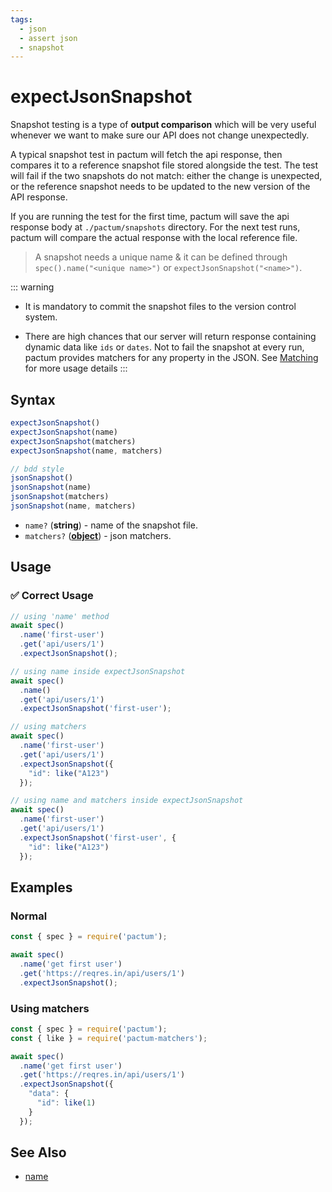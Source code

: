 ```yaml
---
tags:
  - json
  - assert json
  - snapshot
---
```


# expectJsonSnapshot

Snapshot testing is a type of **output comparison** which will be very useful whenever we want to make sure our API does not change unexpectedly.

A typical snapshot test in pactum will fetch the api response, then compares it to a reference snapshot file stored alongside the test. The test will fail if the two snapshots do not match: either the change is unexpected, or the reference snapshot needs to be updated to the new version of the API response.

If you are running the test for the first time, pactum will save the api response body at `./pactum/snapshots` directory. For the next test runs, pactum will compare the actual response with the local reference file. 

> A snapshot needs a unique name & it can be defined through `spec().name("<unique name>")` or `expectJsonSnapshot("<name>")`.

::: warning
- It is mandatory to commit the snapshot files to the version control system.

- There are high chances that our server will return response containing dynamic data like `ids` or `dates`. Not to fail the snapshot at every run, pactum provides matchers for any property in the JSON. See [Matching](/guides/matching) for more usage details
:::

## Syntax

```js
expectJsonSnapshot()
expectJsonSnapshot(name)
expectJsonSnapshot(matchers)
expectJsonSnapshot(name, matchers)

// bdd style
jsonSnapshot()
jsonSnapshot(name)
jsonSnapshot(matchers)
jsonSnapshot(name, matchers)
```

- `name?` (**string**) - name of the snapshot file.
- `matchers?` (**[object](/guides/matching)**) - json matchers.

## Usage

### ✅  Correct Usage

```js
// using 'name' method
await spec()
  .name('first-user')
  .get('api/users/1')
  .expectJsonSnapshot();
```

```js
// using name inside expectJsonSnapshot
await spec()
  .name()
  .get('api/users/1')
  .expectJsonSnapshot('first-user');
```

```js
// using matchers
await spec()
  .name('first-user')
  .get('api/users/1')
  .expectJsonSnapshot({
    "id": like("A123")
  });
```

```js
// using name and matchers inside expectJsonSnapshot
await spec()
  .name('first-user')
  .get('api/users/1')
  .expectJsonSnapshot('first-user', {
    "id": like("A123")
  });
```

## Examples

### Normal

```js
const { spec } = require('pactum');

await spec()
  .name('get first user')
  .get('https://reqres.in/api/users/1')
  .expectJsonSnapshot();
```

### Using matchers

```js
const { spec } = require('pactum');
const { like } = require('pactum-matchers');

await spec()
  .name('get first user')
  .get('https://reqres.in/api/users/1')
  .expectJsonSnapshot({
    "data": {
      "id": like(1)
    }
  });
```

## See Also

- [name](/api/requests/name)